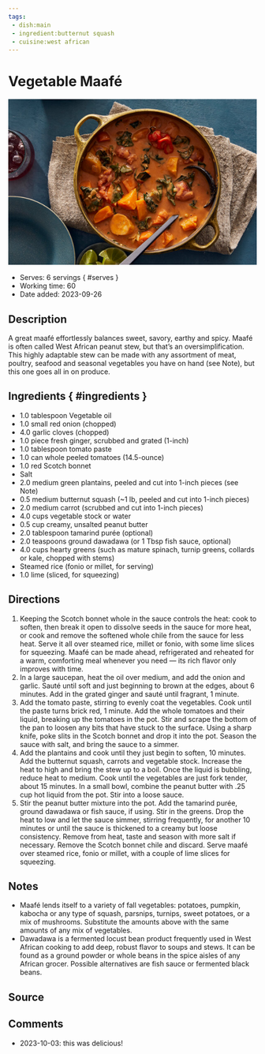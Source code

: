 ```yaml
---
tags:
 - dish:main
 - ingredient:butternut squash
 - cuisine:west african
---
```


# Vegetable Maafé

![Recipe picture](../images/vegetable_maafe-0.jpg)

- Serves: 6 servings
{ #serves }
- Working time: 60
- Date added: 2023-09-26

## Description

A great maafé effortlessly balances sweet, savory, earthy and spicy. Maafé is often called West African peanut stew, but that’s an oversimplification. This highly adaptable stew can be made with any assortment of meat, poultry, seafood and seasonal vegetables you have on hand (see Note), but this one goes all in on produce.

## Ingredients { #ingredients }

- 1.0 tablespoon Vegetable oil 
- 1.0 small red onion (chopped)
- 4.0 garlic cloves (chopped)
- 1.0 piece fresh ginger, scrubbed and grated (1-inch)
- 1.0 tablespoon tomato paste 
- 1.0 can whole peeled tomatoes (14.5-ounce)
- 1.0 red Scotch bonnet 
- Salt 
- 2.0 medium green plantains, peeled and cut into 1-inch pieces (see Note)
- 0.5 medium butternut squash (~1 lb, peeled and cut into 1-inch pieces)
- 2.0 medium carrot (scrubbed and cut into 1-inch pieces)
- 4.0 cups vegetable stock or water 
- 0.5 cup creamy, unsalted peanut butter
- 2.0 tablespoon tamarind purée (optional)
- 2.0 teaspoons ground dawadawa (or 1 Tbsp fish sauce, optional)
- 4.0 cups hearty greens (such as mature spinach, turnip greens, collards or kale, chopped with stems)
- Steamed rice (fonio or millet, for serving)
- 1.0 lime (sliced, for squeezing)

## Directions

1. Keeping the Scotch bonnet whole in the sauce controls the heat: cook to soften, then break it open to dissolve seeds in the sauce for more heat, or cook and remove the softened whole chile from the sauce for less heat. Serve it all over steamed rice, millet or fonio, with some lime slices for squeezing. Maafé can be made ahead, refrigerated and reheated for a warm, comforting meal whenever you need — its rich flavor only improves with time.
2. In a large saucepan, heat the oil over medium, and add the onion and garlic. Sauté until soft and just beginning to brown at the edges, about 6 minutes. Add in the grated ginger and sauté until fragrant, 1 minute.
3. Add the tomato paste, stirring to evenly coat the vegetables. Cook until the paste turns brick red, 1 minute. Add the whole tomatoes and their liquid, breaking up the tomatoes in the pot. Stir and scrape the bottom of the pan to loosen any bits that have stuck to the surface. Using a sharp knife, poke slits in the Scotch bonnet and drop it into the pot. Season the sauce with salt, and bring the sauce to a simmer.
4. Add the plantains and cook until they just begin to soften, 10 minutes. Add the butternut squash, carrots and vegetable stock. Increase the heat to high and bring the stew up to a boil. Once the liquid is bubbling, reduce heat to medium. Cook until the vegetables are just fork tender, about 15 minutes. In a small bowl, combine the peanut butter with .25 cup hot liquid from the pot. Stir into a loose sauce.
5. Stir the peanut butter mixture into the pot. Add the tamarind purée, ground dawadawa or fish sauce, if using. Stir in the greens. Drop the heat to low and let the sauce simmer, stirring frequently, for another 10 minutes or until the sauce is thickened to a creamy but loose consistency. Remove from heat, taste and season with more salt if necessary. Remove the Scotch bonnet chile and discard. Serve maafé over steamed rice, fonio or millet, with a couple of lime slices for squeezing.

## Notes

- Maafé lends itself to a variety of fall vegetables: potatoes, pumpkin, kabocha or any type of squash, parsnips, turnips, sweet potatoes, or a mix of mushrooms. Substitute the amounts above with the same amounts of any mix of vegetables.
- Dawadawa is a fermented locust bean product frequently used in West African cooking to add deep, robust flavor to soups and stews. It can be found as a ground powder or whole beans in the spice aisles of any African grocer. Possible alternatives are fish sauce or fermented black beans.

## Source

## Comments

- 2023-10-03: this was delicious!
